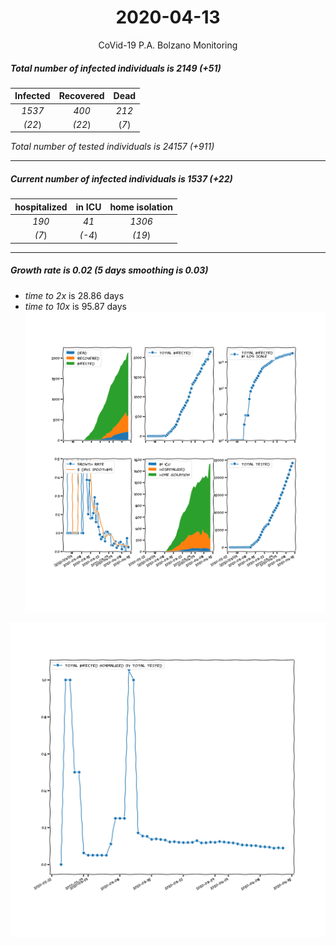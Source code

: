 <div align='center'>

# 2020-04-13
CoVid-19 P.A. Bolzano Monitoring
</div>

##### Total number of infected individuals is 2149 (+51)
Infected | Recovered | Dead
:---: | :---: | :---:
*1537* | *400* | *212*
*(22*) | *(22*) | (*7*)

*Total number of tested individuals is 24157 (+911)*
***
##### Current number of infected individuals is 1537 (+22)
hospitalized | in ICU | home isolation
:---: | :---: | :---:
*190* |*41* |*1306*
*(7*) |*(-4*) |*(19*)
***
##### Growth rate is 0.02 (5 days smoothing is 0.03)
- *time to 2x* is 28.86 days
- *time to 10x* is 95.87 days
![stats][stats]

![infected_normalized][infected_normalized]

[stats]: stats_P.A.Bolzano.png
[infected_normalized]: infected_normalized_P.A.Bolzano.png
